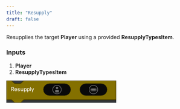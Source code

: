 ```yaml
---
title: "Resupply"
draft: false
---
```

Resupplies the target **Player** using a provided **ResupplyTypesItem**.
### Inputs
1. **Player**
2. **ResupplyTypesItem**

![Resupply](https://raw.githubusercontent.com/battlefield-portal-community/Image-CDN/main/portal_blocks/Resupply.png)
